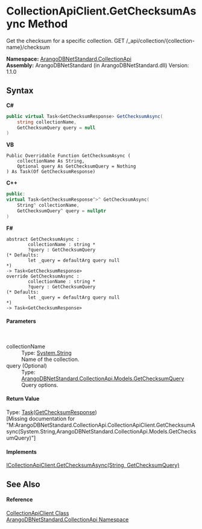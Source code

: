 # CollectionApiClient.GetChecksumAsync Method 
 

Get the checksum for a specific collection. GET /_api/collection/{collection-name}/checksum

**Namespace:**&nbsp;<a href="3dcc286c-06c5-3dac-bfbd-fb449b69cd48">ArangoDBNetStandard.CollectionApi</a><br />**Assembly:**&nbsp;ArangoDBNetStandard (in ArangoDBNetStandard.dll) Version: 1.1.0

## Syntax

**C#**<br />
``` C#
public virtual Task<GetChecksumResponse> GetChecksumAsync(
	string collectionName,
	GetChecksumQuery query = null
)
```

**VB**<br />
``` VB
Public Overridable Function GetChecksumAsync ( 
	collectionName As String,
	Optional query As GetChecksumQuery = Nothing
) As Task(Of GetChecksumResponse)
```

**C++**<br />
``` C++
public:
virtual Task<GetChecksumResponse^>^ GetChecksumAsync(
	String^ collectionName, 
	GetChecksumQuery^ query = nullptr
)
```

**F#**<br />
``` F#
abstract GetChecksumAsync : 
        collectionName : string * 
        ?query : GetChecksumQuery 
(* Defaults:
        let _query = defaultArg query null
*)
-> Task<GetChecksumResponse> 
override GetChecksumAsync : 
        collectionName : string * 
        ?query : GetChecksumQuery 
(* Defaults:
        let _query = defaultArg query null
*)
-> Task<GetChecksumResponse> 
```


#### Parameters
&nbsp;<dl><dt>collectionName</dt><dd>Type: <a href="https://docs.microsoft.com/dotnet/api/system.string" target="_blank" rel="noopener noreferrer">System.String</a><br />Name of the collection.</dd><dt>query (Optional)</dt><dd>Type: <a href="f3b24370-c2b8-49bf-95e4-b6d536707a9f">ArangoDBNetStandard.CollectionApi.Models.GetChecksumQuery</a><br />Query options.</dd></dl>

#### Return Value
Type: <a href="https://docs.microsoft.com/dotnet/api/system.threading.tasks.task-1" target="_blank" rel="noopener noreferrer">Task</a>(<a href="d21f7876-1b12-35c9-d023-e671074f4621">GetChecksumResponse</a>)<br />\[Missing <returns> documentation for "M:ArangoDBNetStandard.CollectionApi.CollectionApiClient.GetChecksumAsync(System.String,ArangoDBNetStandard.CollectionApi.Models.GetChecksumQuery)"\]

#### Implements
<a href="ea56a434-6b3e-87f3-0cd9-1af225c324cb">ICollectionApiClient.GetChecksumAsync(String, GetChecksumQuery)</a><br />

## See Also


#### Reference
<a href="6ce48613-2e1c-4702-c589-43e91c706f90">CollectionApiClient Class</a><br /><a href="3dcc286c-06c5-3dac-bfbd-fb449b69cd48">ArangoDBNetStandard.CollectionApi Namespace</a><br />